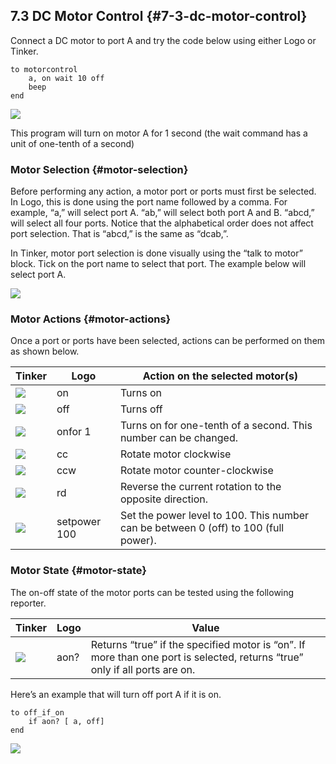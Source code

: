 ## 7.3 DC Motor Control {#7-3-dc-motor-control}

Connect a DC motor to port A and try the code below using either Logo or Tinker.

```
to motorcontrol
    a, on wait 10 off 
    beep
end
```

![](https://lh5.googleusercontent.com/Jbk5hycO-WZuUA2C9HCJ5L7YL_Ydjp2rceHi2Hc1MkY_k6fTPnQhwT0IEZWGAbA7HTRYpBsWlmvcLqECfU2m07FYY5l247QnR-xzlAvpnQOMwTlg4fNCXuuIDKP37-icf1gjcJPp)

This program will turn on motor A for 1 second \(the wait command has a unit of one-tenth of a second\)

### Motor Selection {#motor-selection}

Before performing any action, a motor port or ports must first be selected. In Logo, this is done using the port name followed by a comma. For example, “a,” will select port A. “ab,” will select both port A and B. “abcd,” will select all four ports. Notice that the alphabetical order does not affect port selection. That is “abcd,” is the same as “dcab,”.

In Tinker, motor port selection is done visually using the “talk to motor” block. Tick on the port name to select that port. The example below will select port A.

![](https://lh5.googleusercontent.com/RIAlPz8CQ7XIGrdMehV3reiucfcil0c99liiPaG71Vr4kStlOZeAkXA-BfU0kNk9_ppYzzxuTptX7lCK0zso5N8_iPFtGKnW-F4nJfPyqAjz6Ut2UxIb7NkI8Bi0gMhrbI11In1W)

### Motor Actions {#motor-actions}

Once a port or ports have been selected, actions can be performed on them as shown below.

| Tinker | Logo | Action on the selected motor\(s\) |
| --- | --- | --- |
| ![](https://lh3.googleusercontent.com/82GjzdzOq9LYwsMe8EpSkSVeH6bfhBBpsKptv5Ux22OwqyodW5AvPnvhioqcEEeiJozItqjyAm401n54wt0Naz0fTmF4iIimVQWb5fwiXqNKlWTB7IuQNjOYnztrr5OIlgYAMpzL) | on | Turns on |
| ![](https://lh6.googleusercontent.com/mjbh4vLuagsuwlIVP2g7fzAIU88Yzbp3hNDmiDJE5SoqbjTASnYIVdo7dorB3RxRM9Su9SpNqVRofnh8Fgr3trR551Dezjow6zJ9VQEab5gkEu4zLv1LqrhU70HyXLuO7dNN_3g7) | off | Turns off |
| ![](https://lh4.googleusercontent.com/QhDfp0haE1-fOktFgiiEoYy5gG2hFHXsQ5MbQKsnEDtimY89_LdiRHx4b39LVJCgEGWCFWsyY03xSsaGj3VFM8vTrjRNi4r4PDuM5dbD0qekpDZ6AJDNyvbHmustBSdAZ1ywzeCy) | onfor 1 | Turns on for one-tenth of a second. This number can be changed. |
| ![](https://lh4.googleusercontent.com/NJ2Sw3t-iL8ToSnF-LYS1JzV9Z8r3l0gG2Ye3IL5jg320GU7h3UyGKvpUS_6X0kL_8nWhfajlNhgwmJGosQ2b9p7gLeF8Bk1S36HDFIEOc7pXKdDGvSjcsw1xJR5IZ-L3S3DXqvJ) | cc | Rotate motor clockwise |
| ![](https://lh4.googleusercontent.com/3sklhEVuJp2ymW_9vYY-kg0bJJiAC56lLltfkeUudTJvnmQOhHXcWC39gbjBIPMPTQ3q95zmkAj5pgkzYzi0j_x3CQOoACfHtBsMWbpth6phHKN8Qt_6ixl1t7f9d7nz8ZYRugty) | ccw | Rotate motor counter-clockwise |
| ![](https://lh6.googleusercontent.com/43etM4CC6PygS1UxvnV8s_zUpf2GOzX1Na3lRBGk2ue1yitfVWf0STQNDqWlUr7veCsk6TQoGYgy9_y2jIwI-g8ENwB8LrZPLvSwQ34H4d-KwKauvbb_k-kbtUTQlf0nIVX07MUe) | rd | Reverse the current rotation to the opposite direction. |
| ![](https://lh3.googleusercontent.com/rjYw9NvwIOvMNSt2NmFXyDMu_40AwlWihKARenoMk8Y8HOAHzTvy6o1TzfwpWP5tOGZVIbCm38nCpL_XyUUrNRDlcHcd8D0XHSXZw4u4pNz8nj6Ra2gOjh5v6zKUlkkg5v932uiY) | setpower 100 | Set the power level to 100. This number can be between 0 \(off\) to 100 \(full power\). |

### Motor State {#motor-state}

The on-off state of the motor ports can be tested using the following reporter.

| Tinker | Logo | Value |
| --- | --- | --- |
| ![](https://lh3.googleusercontent.com/2Pnfjx3dr7Rm_r2M7G-dxoBgX0OJlbw8QvF6OvD910mJ4YcUkbI6sKZmsgThrLJAOXZfhAO4-cu87AZRs7QFMDR368pcYLWKv06xF4UhqpTqjygwTvTfogaMG8EIoox76H9nGMMO) | aon? | Returns “true” if the specified motor is “on”. If more than one port is selected, returns “true” only if all ports are on. |

Here’s an example that will turn off port A if it is on.

```
to off_if_on 
    if aon? [ a, off] 
end
```

![](https://lh5.googleusercontent.com/TDpKihyV6sk349K6SoFBkFG2iBiJZY8_BC9odY2JeoUg_aHxwQ1oTcvo1dl6MzTvX7HJuTt7Zc70jTEtSGOxcQLJco1onvd5An44C2UjueXbRUjRuwQQle8eSAnGtmXihoL-AE8l)

